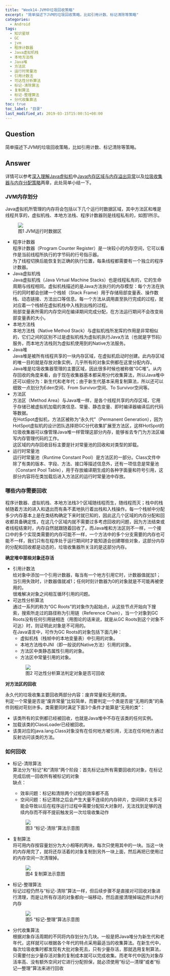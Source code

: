```yaml
---
title: "Week14-JVM中垃圾回收策略"
excerpt: "简单描述下JVM的垃圾回收策略，比如引用计数、标记清除等策略"
categories:
  - Android
tags:
  - 知识星球
  - GC
  - jvm
  - 程序计数器
  - Java虚拟机栈
  - 本地方法栈
  - Java堆
  - 方法区
  - 运行时常量池
  - 引用计数法
  - 可达性分析算法
  - 标记-清除算法
  - 复制算法
  - 标记-整理算法
  - 分代收集算法
toc: true
toc_label: "目录"
last_modified_at: 2019-03-15T15:00:51+08:00
---
```


## Question

简单描述下JVM的垃圾回收策略，比如引用计数、标记清除等策略。

## Answer

详情可以参考[深入理解Java虚拟机](/jvm/jvm-content/)中[Java内存区域与内存溢出异常](/jvm/java-memory-area-oom/)以及[垃圾收集器与内存分配策略](/jvm/java-gc/)两章，此处简单小结一下。

### JVM内存划分

Java虚拟机所管理的内存将会包括以下几个运行时数据区域，其中方法区和堆是线程共享的，虚拟机栈、本地方法栈、程序计数器则是线程私有的，如图1所示。

<figure style="width: 66%" class="align-center">
    <img src="/assets/images/jvm/JVM运行时数据区.png">
    <figcaption>图1 JVM运行时数据区</figcaption>
</figure>

- 程序计数器  
  程序计数器（Program Counter Register）是一块较小的内存空间，它可以看作是当前线程所执行的字节码的行号指示器。  
  为了线程切换后能恢复到正确的执行位置，每条线程都需要有一个独立的程序计数器。  
- Java虚拟机栈  
  Java虚拟机栈（Java Virtual Machine Stacks）也是线程私有的，它的生命周期与线程相同。虚拟机栈描述的是Java方法执行的内存模型：每个方法在执行的同时都会创建一个栈帧（Stack Frame）用于存储局部变量表、操作数栈、动态链接、方法出口等信息。每一个方法从调用直至执行完成的过程，就对应着一个栈帧在虚拟机栈中入栈到出栈的过程。  
  局部变量表所需的内存空间在编译期间完成分配，在方法运行期间不会改变局部变量表的大小。
- 本地方法栈  
  本地方法栈（Native Method Stack）与虚拟机栈所发挥的作用是非常相似的，它们之间的区别不过是虚拟机栈为虚拟机执行Java方法（也就是字节码）服务，而本地方法栈则为虚拟机使用到的Native方法服务。
- Java堆  
  Java堆是被所有线程共享的一块内存区域，在虚拟机启动时创建。此内存区域的唯一目的就是存放对象实例，几乎所有的对象实例都在这里分配内存。  
  Java堆是垃圾收集器管理的主要区域，因此很多时候也被称做“GC堆”。从内存回收的角度来看，由于现在收集器基本都采用分代收集算法，所以Java堆中还可以细分为：新生代和老年代；由于新生代基本采用复制算法，所以还可以细致一点划分为Eden空间、From Survivor空间、To Survivor空间等。
- 方法区  
  方法区（Method Area）与Java堆一样，是各个线程共享的内存区域，它用于存储已被虚拟机加载的类信息、常量、静态变量、即时编译器编译后的代码等数据。  
  在HotSpot虚拟机，方法区被称为“永久代”（Permanent Generation），因为HotSpot虚拟机的设计团队选择把GC分代收集扩展至方法区，这样HotSpot的垃圾收集器可以像管理Java堆一样管理这部分内存，能够省去专门为方法区编写内存管理代码的工作。  
  这区域的内存回收目标主要是针对常量池的回收和对类型的卸载。
- 运行时常量池  
  运行时常量池（Runtime Constant Pool）是方法区的一部分。Class文件中除了有类的版本、字段、方法、接口等描述信息外，还有一项信息是常量池（Constant Pool Table），用于存放编译期生成的各种字面量和符号引用，这部分内容将在类加载后进入方法区的运行时常量池中存放。

### 哪些内存需要回收

程序计数器、虚拟机栈、本地方法栈3个区域随线程而生，随线程而灭；栈中的栈帧随着方法的进入和退出而有条不紊地执行着出栈和入栈操作。每一个栈帧中分配多少内存基本上是在类结构确定下来时就已知的，因此这几个区域的内存分配和回收都具备确定性，在这几个区域内就不需要过多考虑回收的问题，因为方法结束或者线程结束时，内存自然就跟随着回收了。而Java堆和方法区则不一样，一个接口中的多个实现类需要的内存可能不一样，一个方法中的多个分支需要的内存也可能不一样，我们只有在程序处于运行期间时才能知道会创建哪些对象，这部分内存的分配和回收都是动态的，垃圾收集器所关注的是这部分内存。

**确定堆中那些对象还存活**

- 引用计数法  
  给对象中添加一个引用计数器，每当有一个地方引用它时，计数器值就加1；当引用失效时，计数器值就减1；任何时刻计数器为0的对象就是不可能再被使用的。  
  很难解决对象之间相互循环引用的问题。
- 可达性分析算法  
  通过一系列的称为“GC Roots”的对象作为起始点，从这些节点开始向下搜索，搜索所走过的路径称为引用链（Reference Chain），当一个对象到GC Roots没有任何引用链相连（用图论的话来说，就是从GC Roots到这个对象不可达）时，则证明此对象是不可用的。  
  在Java语言中，可作为GC Roots的对象包括下面几种：  
    - 虚拟机栈（栈帧中的本地变量表）中引用的对象。
    - 本地方法栈中JNI（即一般说的Native方法）引用的对象。  
    - 方法区中类静态属性引用的对象。
    - 方法区中常量引用的对象。
  <figure style="width:66%" class="align-center">
    <img src="/assets/images/jvm/jvm-reachability-analysis.png">
    <figcaption>图2 可达性分析算法判定对象是否可回收</figcaption>
  </figure>  

**对方法区的回收**  

永久代的垃圾收集主要回收两部分内容：废弃常量和无用的类。  
判定一个常量是否是“废弃常量”比较简单，而要判定一个类是否是“无用的类”的条件则相对苛刻许多。类需要同时满足下面3个条件才能算是“无用的类”：
- 该类所有的实例都已经被回收，也就是Java堆中不存在该类的任何实例。
- 加载该类的ClassLoader已经被回收。
- 该类对应的java.lang.Class对象没有在任何地方被引用，无法在任何地方通过反射访问该类的方法。

### 如何回收

- 标记-清除算法  
  算法分为“标记”和“清除”两个阶段：首先标记出所有需要回收的对象，在标记完成后统一回收所有被标记的对象  
  缺点：  
  - 效率问题：标记和清除两个过程的效率都不高
  - 空间问题：标记清除之后会产生大量不连续的内存碎片，空间碎片太多可能会导致以后在程序运行过程中需要分配较大对象时，无法找到足够的连续内存而不得不提前触发另一次垃圾收集动作
  <figure style="width:66%" class="align-center">
    <img src="/assets/images/jvm/jvm-mark-sweep.png">
    <figcaption>图3 “标记-清除”算法示意图</figcaption>
  </figure>

- 复制算法  
  将可用内存按容量划分为大小相等的两块，每次只使用其中的一块。当这一块的内存用完了，就将还存活着的对象复制到另外一块上面，然后再把已使用过的内存空间一次清理掉。  
  <figure style="width:66%" class="align-center">
    <img src="/assets/images/jvm/jvm-copying.png">
    <figcaption>图4 复制算法示意图</figcaption>
  </figure>

- 标记-整理算法  
  标记过程仍然与“标记-清除”算法一样，但后续步骤不是直接对可回收对象进行清理，而是让所有存活的对象都向一端移动，然后直接清理掉端边界以外的内存  
  <figure style="width:66%" class="align-center">
    <img src="/assets/images/jvm/jvm-mark-compact.png">
    <figcaption>图5 “标记-整理”算法示意图</figcaption>
  </figure>

- 分代收集算法  
  根据对象存活周期的不同将内存划分为几块。一般是把Java堆分为新生代和老年代，这样就可以根据各个年代的特点采用最适当的收集算法。在新生代中，每次垃圾收集时都发现有大批对象死去，只有少量存活，那就选用复制算法，只需要付出少量存活对象的复制成本就可以完成收集。而老年代中因为对象存活率高、没有额外空间对它进行分配担保，就必须使用“标记—清理”或者“标记—整理”算法来进行回收